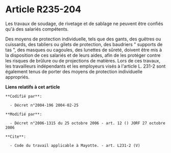 # Article R235-204

Les travaux de soudage, de rivetage et de sablage ne peuvent être confiés qu'à des salariés compétents. 

Des moyens de protection individuelle, tels que des gants, des guêtres ou cuissards, des tabliers ou gilets de protection,
des baudriers " supports de tas ", des masques ou cagoules, des lunettes de sûreté, doivent être mis à la disposition de ces
salariés et de leurs aides, afin de les protéger contre les risques de brûlure ou de projections de matières. Lors de ces
travaux, les travailleurs indépendants et les employeurs visés à l'article L. 231-2 sont également tenus de porter des moyens
de protection individuelle appropriés.

**Liens relatifs à cet article**

	**Codifié par**:

	  - Décret n°2004-196 2004-02-25

	**Modifié par**:

	  - Décret n°2006-1315 du 25 octobre 2006 - art. 12 () JORF 27 octobre 2006

	**Cite**:

	  - Code du travail applicable à Mayotte. - art. L231-2 (V)
